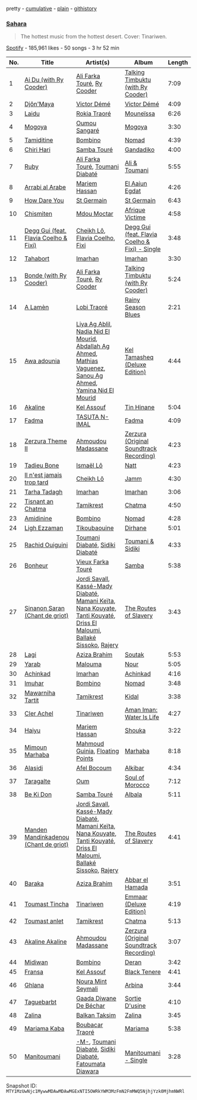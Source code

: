 pretty - [cumulative](/playlists/cumulative/37i9dQZF1DWWuJFsTMqHYX.md) - [plain](/playlists/plain/37i9dQZF1DWWuJFsTMqHYX) - [githistory](https://github.githistory.xyz/mackorone/spotify-playlist-archive/blob/main/playlists/plain/37i9dQZF1DWWuJFsTMqHYX)

### [Sahara](https://open.spotify.com/playlist/37i9dQZF1DWWuJFsTMqHYX)

> The hottest music from the hottest desert\. Cover: Tinariwen.

[Spotify](https://open.spotify.com/user/spotify) - 185,961 likes - 50 songs - 3 hr 52 min

| No. | Title | Artist(s) | Album | Length |
|---|---|---|---|---|
| 1 | [Ai Du \(with Ry Cooder\)](https://open.spotify.com/track/3c6wivu78aLN7ZXp8UbpaI) | [Ali Farka Touré](https://open.spotify.com/artist/3mNygoyrEKLgo6sx0MzwOL), [Ry Cooder](https://open.spotify.com/artist/1CPwHx5lgVxv0rfcp7UXLx) | [Talking Timbuktu \(with Ry Cooder\)](https://open.spotify.com/album/2MSgPFGGgIn5EqLezjLpt9) | 7:09 |
| 2 | [Djôn'Maya](https://open.spotify.com/track/2JlQOgJZdvQ5YJrVxY13wQ) | [Victor Démé](https://open.spotify.com/artist/1FCJ4zmRfkGUOtY65Jettg) | [Victor Démé](https://open.spotify.com/album/4psXSB62XvHZ0c3fg2udob) | 4:09 |
| 3 | [Laidu](https://open.spotify.com/track/05CF4ATpqROLTQVYABNZ3W) | [Rokia Traoré](https://open.spotify.com/artist/6sz0k1q2aEtG5dxEgr4YWV) | [Mouneïssa](https://open.spotify.com/album/21Tj95e18stlS6SetlwqAa) | 6:26 |
| 4 | [Mogoya](https://open.spotify.com/track/3aPOQ6TdIuAW8m1KZid1Hv) | [Oumou Sangaré](https://open.spotify.com/artist/65CKKZilbcSKkAPC9a5Mvh) | [Mogoya](https://open.spotify.com/album/43euCDOikmefRS29Y55pLX) | 3:30 |
| 5 | [Tamiditine](https://open.spotify.com/track/2st24VONuY9hqiGAPkhyua) | [Bombino](https://open.spotify.com/artist/7s4I6rDvTcdBDKElVbtsAN) | [Nomad](https://open.spotify.com/album/6Zv8PkjigCztS7AON6ZuZe) | 4:39 |
| 6 | [Chiri Hari](https://open.spotify.com/track/1YQmUOQUxVeHebdKBX6m71) | [Samba Touré](https://open.spotify.com/artist/3XHp0LmHYLkVBPsH3B66zi) | [Gandadiko](https://open.spotify.com/album/33aNFeKXCZ15cxpN5S9nSB) | 4:00 |
| 7 | [Ruby](https://open.spotify.com/track/56K7H3Ipsce0Csn2v4u8kZ) | [Ali Farka Touré](https://open.spotify.com/artist/3mNygoyrEKLgo6sx0MzwOL), [Toumani Diabaté](https://open.spotify.com/artist/2nCACYdIndYchzX4bxLcTW) | [Ali & Toumani](https://open.spotify.com/album/14uhq1loNIOTT23aRo4oCi) | 5:55 |
| 8 | [Arrabi al Arabe](https://open.spotify.com/track/4anx9dy5q5vU1B0kwNRmrR) | [Mariem Hassan](https://open.spotify.com/artist/6uDfHkEF9G0FoBa97NTr4O) | [El Aaiun Egdat](https://open.spotify.com/album/1M46BfgAnMu8p5P8DjUQ1p) | 4:26 |
| 9 | [How Dare You](https://open.spotify.com/track/4W3W4cbErPT3JCW60IxKKj) | [St Germain](https://open.spotify.com/artist/484sZUYmnRXN84zmk3GY1n) | [St Germain](https://open.spotify.com/album/5ckt4gstaOg1VlCqyLtrLT) | 6:43 |
| 10 | [Chismiten](https://open.spotify.com/track/5RHN9R3BqScU4Jzu84U7pZ) | [Mdou Moctar](https://open.spotify.com/artist/48dgx7iGqLQ3E5KO3pzd94) | [Afrique Victime](https://open.spotify.com/album/3ZZMK1Hd8E9Uzj1Tycdlf2) | 4:58 |
| 11 | [Degg Gui \(feat\. Flavia Coelho & Fixi\)](https://open.spotify.com/track/2m9TLj1eU3qZT895FOIm0v) | [Cheikh Lô](https://open.spotify.com/artist/6CFWXwqEBUi0UFoIIxmg9h), [Flavia Coelho](https://open.spotify.com/artist/4Lu4jDj4ky1wxvRDgL90tc), [Fixi](https://open.spotify.com/artist/4ZdJ35EaWtMCvdbczspFET) | [Degg Gui \(feat\. Flavia Coelho & Fixi\) \- Single](https://open.spotify.com/album/06B14KCKiA5UbBebBZiuLx) | 3:48 |
| 12 | [Tahabort](https://open.spotify.com/track/1fd4zR1mI316y8y8Yq5txJ) | [Imarhan](https://open.spotify.com/artist/1KQ1687z0hWSabx0YswG54) | [Imarhan](https://open.spotify.com/album/2aLKNhNF3szhUQY3AJoGgL) | 3:30 |
| 13 | [Bonde \(with Ry Cooder\)](https://open.spotify.com/track/7L5FEYVfpIEGHJOv6gZ6EW) | [Ali Farka Touré](https://open.spotify.com/artist/3mNygoyrEKLgo6sx0MzwOL), [Ry Cooder](https://open.spotify.com/artist/1CPwHx5lgVxv0rfcp7UXLx) | [Talking Timbuktu \(with Ry Cooder\)](https://open.spotify.com/album/2MSgPFGGgIn5EqLezjLpt9) | 5:24 |
| 14 | [A Lamèn](https://open.spotify.com/track/4bT1rl9bnULJw7ivrXozfQ) | [Lobi Traoré](https://open.spotify.com/artist/5uycig9ettxM7vWsZt4Rzp) | [Rainy Season Blues](https://open.spotify.com/album/01PrHxFNvBdEZr99c03s3M) | 2:21 |
| 15 | [Awa adounia](https://open.spotify.com/track/4oYwvjJ2Yq3Yn4Fqgn3uOg) | [Liya Ag Ablil](https://open.spotify.com/artist/5hMboy5Fq7s4pF0Q5ebJj5), [Nadia Nid El Mourid](https://open.spotify.com/artist/4Xuwu3Fe7lYLHIkvGVlpsb), [Abdallah Ag Ahmed](https://open.spotify.com/artist/1vve6wGaMkX00i8HShL2wS), [Mathias Vaguenez](https://open.spotify.com/artist/7w1rIetgb3qOd0TA5OEZ0d), [Sanou Ag Ahmed](https://open.spotify.com/artist/78RQ22utV6xA4BoB0dUQWY), [Yamina Nid El Mourid](https://open.spotify.com/artist/6yvYW6kcEnqrFPZc8CYoxS) | [Kel Tamasheq \(Deluxe Edition\)](https://open.spotify.com/album/2rMmfXa4lfk9o4vkcOeVRH) | 4:44 |
| 16 | [Akaline](https://open.spotify.com/track/0V9DjtOmk3yxz8HeEyxYsY) | [Kel Assouf](https://open.spotify.com/artist/5mu6VL20oyfrkqOW61w7p9) | [Tin Hinane](https://open.spotify.com/album/58tahxJBcMrtsbp0s3amh2) | 5:04 |
| 17 | [Fadma](https://open.spotify.com/track/7MAA4bp5bTd3bO5m2uJea7) | [TASUTA N\-IMAL](https://open.spotify.com/artist/5FTU4No8pkcpeybO0CeVXz) | [Fadma](https://open.spotify.com/album/0Z9wLDw2m6M5EvfTpdCWQp) | 4:09 |
| 18 | [Zerzura Theme II](https://open.spotify.com/track/4I7WbrlfomZlIv4mveJ76x) | [Ahmoudou Madassane](https://open.spotify.com/artist/5oQlmxzNKhiA2LWU40F6rm) | [Zerzura \(Original Soundtrack Recording\)](https://open.spotify.com/album/1YUKsFUMyCT59pqnOaWoAt) | 4:23 |
| 19 | [Tadieu Bone](https://open.spotify.com/track/1XMr0CfVAuZ5ueoDe8yUNq) | [Ismaël Lô](https://open.spotify.com/artist/4EBRPnSYtrfmwptEMOSCV8) | [Natt](https://open.spotify.com/album/2hyXbgiRlM3PORB5GEAkLw) | 4:23 |
| 20 | [Il n'est jamais trop tard](https://open.spotify.com/track/2YEs2mLzFu8RcdAHFQghhv) | [Cheikh Lô](https://open.spotify.com/artist/6CFWXwqEBUi0UFoIIxmg9h) | [Jamm](https://open.spotify.com/album/4sh5kAaYaucu6sFbAakF2y) | 4:30 |
| 21 | [Tarha Tadagh](https://open.spotify.com/track/2LQwuRI1h4Q4qk4HzK9zE2) | [Imarhan](https://open.spotify.com/artist/1KQ1687z0hWSabx0YswG54) | [Imarhan](https://open.spotify.com/album/2aLKNhNF3szhUQY3AJoGgL) | 3:06 |
| 22 | [Tisnant an Chatma](https://open.spotify.com/track/32ORiXJSpjsxEBh53n03U4) | [Tamikrest](https://open.spotify.com/artist/6nZ1wn9URV4oWk4UKuG872) | [Chatma](https://open.spotify.com/album/0VI8LrJKHMN1S9hloXGMlU) | 4:50 |
| 23 | [Amidinine](https://open.spotify.com/track/0JRBZ5RZGLhZKUoDIgaxQc) | [Bombino](https://open.spotify.com/artist/7s4I6rDvTcdBDKElVbtsAN) | [Nomad](https://open.spotify.com/album/6Zv8PkjigCztS7AON6ZuZe) | 4:28 |
| 24 | [Ligh Ezzaman](https://open.spotify.com/track/6mt39wFHY6nUuK669HlIa6) | [Tikoubaouine](https://open.spotify.com/artist/17xaWJCjB31SyiRaZwru3n) | [Dirhane](https://open.spotify.com/album/6gGE5VKnj8K6hMR7Xx3muA) | 5:01 |
| 25 | [Rachid Ouiguini](https://open.spotify.com/track/6py8BqF0Lk1P8YoXXTRw5P) | [Toumani Diabaté](https://open.spotify.com/artist/2nCACYdIndYchzX4bxLcTW), [Sidiki Diabaté](https://open.spotify.com/artist/0ShXtJGjzmboEPVOvIdbQA) | [Toumani & Sidiki](https://open.spotify.com/album/0e9dYHAAknjGXVtXxKK3WV) | 4:33 |
| 26 | [Bonheur](https://open.spotify.com/track/5kViRh5yrBIftTjX44FMwJ) | [Vieux Farka Touré](https://open.spotify.com/artist/4PmxbsWP1u0TnvqcrIA9ze) | [Samba](https://open.spotify.com/album/4nMZahJAJVwPJxFT8d9rbN) | 5:38 |
| 27 | [Sinanon Saran \(Chant de griot\)](https://open.spotify.com/track/1ASQZ8acmZj1IOFoXggUf9) | [Jordi Savall](https://open.spotify.com/artist/3faEZMpTmZFXpELU1EwWNL), [Kassé\-Mady Diabaté](https://open.spotify.com/artist/6N7tKxTPH9T8uU3TdBzphC), [Mamani Keïta](https://open.spotify.com/artist/5v8Qrpoya6Bf8Yaus5aVk6), [Nana Kouyate](https://open.spotify.com/artist/6l4EqiNfXnYMZhIGVvaiu0), [Tanti Kouyaté](https://open.spotify.com/artist/0EENHq2cnaZWYyQt4bL5Ey), [Driss El Maloumi](https://open.spotify.com/artist/2HnfCI3Zf6r0hWwGJ8p2aB), [Ballaké Sissoko](https://open.spotify.com/artist/0OQeMFqoRD5clB0cPYVbxY), [Rajery](https://open.spotify.com/artist/3PxqYlOoVs3HftCle5jaNB) | [The Routes of Slavery](https://open.spotify.com/album/5iRJeFmgDETMCRPFP0Y1pp) | 3:43 |
| 28 | [Lagi](https://open.spotify.com/track/6T0wxfTmgWw67QM6IJQvU4) | [Aziza Brahim](https://open.spotify.com/artist/0ydDa6afIYote2AtmgSycS) | [Soutak](https://open.spotify.com/album/4X7wSphcqgl8gvqdnOQkbB) | 5:53 |
| 29 | [Yarab](https://open.spotify.com/track/4DdoInAoNy6cT6Z1AAj6vX) | [Malouma](https://open.spotify.com/artist/0TuCYPg3Na5TogmBIEl7T5) | [Nour](https://open.spotify.com/album/6KGuLkvq9MNHbK4ttF0vx3) | 5:05 |
| 30 | [Achinkad](https://open.spotify.com/track/3HsUImLYZkBYmCLAtvRFVl) | [Imarhan](https://open.spotify.com/artist/1KQ1687z0hWSabx0YswG54) | [Achinkad](https://open.spotify.com/album/18mh747W9C4QbHRDhSZUjr) | 4:16 |
| 31 | [Imuhar](https://open.spotify.com/track/0Lo6q647IUY2xo2kZZszw2) | [Bombino](https://open.spotify.com/artist/7s4I6rDvTcdBDKElVbtsAN) | [Nomad](https://open.spotify.com/album/6Zv8PkjigCztS7AON6ZuZe) | 3:48 |
| 32 | [Mawarniha Tartit](https://open.spotify.com/track/6KnZ9iov6qX5ZZBLS0pUPF) | [Tamikrest](https://open.spotify.com/artist/6nZ1wn9URV4oWk4UKuG872) | [Kidal](https://open.spotify.com/album/5OomumBipFPjdcXld2zJQc) | 3:38 |
| 33 | [Cler Achel](https://open.spotify.com/track/1sXLitmQULzwiWR8D38Ekw) | [Tinariwen](https://open.spotify.com/artist/2sf2owtFSCvz2MLfxmNdkb) | [Aman Iman: Water Is Life](https://open.spotify.com/album/2kV0ipibYRkAjrcxCd1Co0) | 4:27 |
| 34 | [Haiyu](https://open.spotify.com/track/4s86JE28MM4q3xPmBGI6rn) | [Mariem Hassan](https://open.spotify.com/artist/6uDfHkEF9G0FoBa97NTr4O) | [Shouka](https://open.spotify.com/album/1lrkLv77tMMSjoihcvDVK0) | 3:22 |
| 35 | [Mimoun Marhaba](https://open.spotify.com/track/68tS8zt1kpPHxunJ7Xq4PI) | [Mahmoud Guinia](https://open.spotify.com/artist/0pvLXdsgWnpJClomaQ41JQ), [Floating Points](https://open.spotify.com/artist/2AR42Ur9PcchQDtEdwkv4L) | [Marhaba](https://open.spotify.com/album/7g5cShRnbgXW9xwQjKNFow) | 8:18 |
| 36 | [Alasidi](https://open.spotify.com/track/5RhFZ82NnuUrRxQOWphUI3) | [Afel Bocoum](https://open.spotify.com/artist/06Ib5crxFFg8jg3q8ZP77W) | [Alkibar](https://open.spotify.com/album/2iYA7xvN6sFDWgwFYvOInV) | 4:34 |
| 37 | [Taragalte](https://open.spotify.com/track/0g9YOykbhG0jhDW2m4Y3w8) | [Oum](https://open.spotify.com/artist/4io8n4UJrGAd0T3uf2S72f) | [Soul of Morocco](https://open.spotify.com/album/1C00IcQUmLjluDOZjgxUM5) | 7:12 |
| 38 | [Be Ki Don](https://open.spotify.com/track/5JMebtqw62DkVHPsUJMKvh) | [Samba Touré](https://open.spotify.com/artist/3XHp0LmHYLkVBPsH3B66zi) | [Albala](https://open.spotify.com/album/2ATFSmZ538NkNHgLM95YFH) | 5:11 |
| 39 | [Manden Mandinkadenou \(Chant de griot\)](https://open.spotify.com/track/0irBIwMyqnB2MtUww6P6iY) | [Jordi Savall](https://open.spotify.com/artist/3faEZMpTmZFXpELU1EwWNL), [Kassé\-Mady Diabaté](https://open.spotify.com/artist/6N7tKxTPH9T8uU3TdBzphC), [Mamani Keïta](https://open.spotify.com/artist/5v8Qrpoya6Bf8Yaus5aVk6), [Nana Kouyate](https://open.spotify.com/artist/6l4EqiNfXnYMZhIGVvaiu0), [Tanti Kouyaté](https://open.spotify.com/artist/0EENHq2cnaZWYyQt4bL5Ey), [Driss El Maloumi](https://open.spotify.com/artist/2HnfCI3Zf6r0hWwGJ8p2aB), [Ballaké Sissoko](https://open.spotify.com/artist/0OQeMFqoRD5clB0cPYVbxY), [Rajery](https://open.spotify.com/artist/3PxqYlOoVs3HftCle5jaNB) | [The Routes of Slavery](https://open.spotify.com/album/5iRJeFmgDETMCRPFP0Y1pp) | 4:41 |
| 40 | [Baraka](https://open.spotify.com/track/1aCV7ocnKXsLSb0oX2dmup) | [Aziza Brahim](https://open.spotify.com/artist/0ydDa6afIYote2AtmgSycS) | [Abbar el Hamada](https://open.spotify.com/album/1TVWhiqo2BlNO1rxB1exn3) | 3:51 |
| 41 | [Toumast Tincha](https://open.spotify.com/track/0oiAiwEtUaKEWLBz6O4ord) | [Tinariwen](https://open.spotify.com/artist/2sf2owtFSCvz2MLfxmNdkb) | [Emmaar \(Deluxe Edition\)](https://open.spotify.com/album/3Dg5g42nMxdrJIuxhXxFTH) | 4:19 |
| 42 | [Toumast anlet](https://open.spotify.com/track/09n4VZqxSvFJfdtyV0HbCV) | [Tamikrest](https://open.spotify.com/artist/6nZ1wn9URV4oWk4UKuG872) | [Chatma](https://open.spotify.com/album/0VI8LrJKHMN1S9hloXGMlU) | 5:13 |
| 43 | [Akaline Akaline](https://open.spotify.com/track/6qQhWIowgtVSz6UFJvG5Ku) | [Ahmoudou Madassane](https://open.spotify.com/artist/5oQlmxzNKhiA2LWU40F6rm) | [Zerzura \(Original Soundtrack Recording\)](https://open.spotify.com/album/1YUKsFUMyCT59pqnOaWoAt) | 3:07 |
| 44 | [Midiwan](https://open.spotify.com/track/3uQZlQyED9BvADK1JWXIzl) | [Bombino](https://open.spotify.com/artist/7s4I6rDvTcdBDKElVbtsAN) | [Deran](https://open.spotify.com/album/2Gm3Wy05MApR47NZmRo1DW) | 3:42 |
| 45 | [Fransa](https://open.spotify.com/track/3N6ddWSmrMFvZkGFBU4Ike) | [Kel Assouf](https://open.spotify.com/artist/5mu6VL20oyfrkqOW61w7p9) | [Black Tenere](https://open.spotify.com/album/2szNhyx4lm9LoUU8KnUN6b) | 4:41 |
| 46 | [Ghlana](https://open.spotify.com/track/3PD3dEs0ZADzjDi71v67dY) | [Noura Mint Seymali](https://open.spotify.com/artist/2HnmTIZBaC6upua76nuGIY) | [Arbina](https://open.spotify.com/album/6JBjWrsydl3DkCJDA6Q8JU) | 3:44 |
| 47 | [Taguebarbt](https://open.spotify.com/track/3Z0pzENlADpDPqWW4Lb2Kw) | [Gaada Diwane De Béchar](https://open.spotify.com/artist/52QoFZylWvNG3obRJxiPPF) | [Sortie D'usine](https://open.spotify.com/album/2LhXFW8YOMLKzjxaDN11Cr) | 4:10 |
| 48 | [Zalina](https://open.spotify.com/track/7LFTVgFCNdNghawWIfN3OX) | [Balkan Taksim](https://open.spotify.com/artist/70oqqBR2WFsDZP6JhLvYpm) | [Zalina](https://open.spotify.com/album/1sAs3dT1gJQJqKuKHCyg31) | 3:45 |
| 49 | [Mariama Kaba](https://open.spotify.com/track/3c98vJqVg7Epkq8aBNTsNM) | [Boubacar Traoré](https://open.spotify.com/artist/63Bilw49Uv4s2wnovytDVU) | [Mariama](https://open.spotify.com/album/2k0il4VCyt5vL0vbSp1XMb) | 5:38 |
| 50 | [Manitoumani](https://open.spotify.com/track/0KR0Cxj4JBUdFJsnlfQaFp) | [\-M\-](https://open.spotify.com/artist/6soPpJHlCtN6SY8pWlfbC6), [Toumani Diabaté](https://open.spotify.com/artist/2nCACYdIndYchzX4bxLcTW), [Sidiki Diabaté](https://open.spotify.com/artist/0ShXtJGjzmboEPVOvIdbQA), [Fatoumata Diawara](https://open.spotify.com/artist/4G5ZJny3HvX6Il7eHVfnNC) | [Manitoumani \- Single](https://open.spotify.com/album/5TtUyDjzpqdiVbi88KSl4g) | 3:28 |

Snapshot ID: `MTY1MzUwNjc1MywwMDAwMDAwMGExNTI5OWRkYWM3MzFmN2FmMWQ5NjhjYzk0MjhmNWRl`
